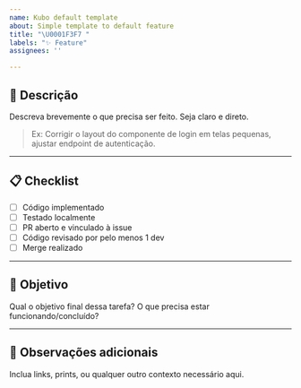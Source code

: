 ```yaml
---
name: Kubo default template
about: Simple template to default feature
title: "\U0001F3F7️ "
labels: "✨ Feature"
assignees: ''

---
```


## 🧠 Descrição

Descreva brevemente o que precisa ser feito. Seja claro e direto.

> Ex: Corrigir o layout do componente de login em telas pequenas, ajustar endpoint de autenticação.

---

## 📋 Checklist

- [ ] Código implementado
- [ ] Testado localmente
- [ ] PR aberto e vinculado à issue
- [ ] Código revisado por pelo menos 1 dev
- [ ] Merge realizado

---

## 🎯 Objetivo

Qual o objetivo final dessa tarefa? O que precisa estar funcionando/concluído?

---

## 📎 Observações adicionais

Inclua links, prints, ou qualquer outro contexto necessário aqui.
